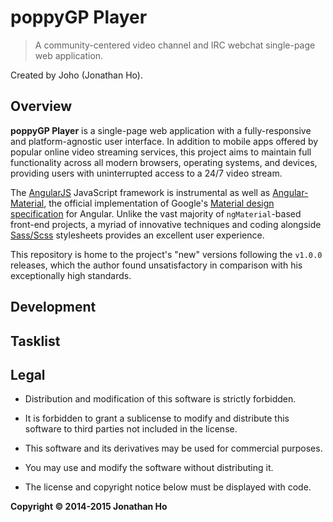 poppyGP Player
==============

> A community-centered video channel and IRC webchat single-page web application.

Created by Joho (Jonathan Ho).


## Overview

__poppyGP Player__ is a single-page web application with a fully-responsive and platform-agnostic user interface.  In addition to mobile apps offered by popular online video streaming services, this project aims to maintain full functionality across all modern browsers, operating systems, and devices, providing users with uninterrupted access to a 24/7 video stream.

The [AngularJS][ng] JavaScript framework is instrumental as well as [Angular-Material][ng-md], the official implementation of Google's [Material design specification][md] for Angular.  Unlike the vast majority of `ngMaterial`-based front-end projects, a myriad of innovative techniques and coding alongside [Sass/Scss][sass] stylesheets provides an excellent user experience.

This repository is home to the project's "new" versions following the `v1.0.0` releases, which the author found unsatisfactory in comparison with his exceptionally high standards.

[ng]://angularjs.org
[ng-md]://material.angularjs.org
[md]://google.com/design/spec/material-design/introduction.html
[sass]://sass-lang.com


## Development


## Tasklist




## Legal

 - Distribution and modification of this software is strictly forbidden.
 - It is forbidden to grant a sublicense to modify and distribute this software to third parties not included in the license.

 - This software and its derivatives may be used for commercial purposes.  
 - You may use and modify the software without distributing it.

 - The license and copyright notice below must be displayed with code.

**Copyright © 2014-2015 Jonathan Ho**
